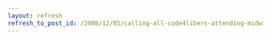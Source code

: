 ```yaml
---
layout: refresh
refresh_to_post_id: /2008/12/05/calling-all-code4libers-attending-midwinter
---
```

